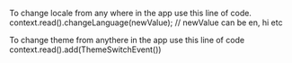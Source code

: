 To change locale from any where in the app use this line of code.
context.read<LocaleCubit>().changeLanguage(newValue); // newValue can be en, hi etc

To change theme from anythere in the app use this line of code
context.read<ThemeBloc>().add(ThemeSwitchEvent())
